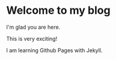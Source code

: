 # Welcome to my blog

I'm glad you are here.

This is very exciting!

I am learning Github Pages with Jekyll.
